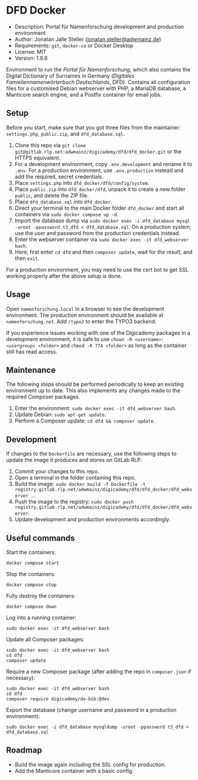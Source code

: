 # DFD Docker

- Description: Portal für Namenforschung development and production environment
- Author: Jonatan Jalle Steller ([jonatan.steller@adwmainz.de](mailto:jonatan.steller@adwmainz.de))
- Requirements: `git`, `docker-ce` or Docker Desktop
- License: MIT
- Version: 1.9.8

Environment to run the *Portal für Namenforschung*, which also contains the Digital Dictionary of Surnames in Germany (*Digitales Famieliennamenwörterbuch Deutschlands*, DFD). Contains all configuration files for a customised Debian webserver with PHP, a MariaDB database, a Manticore search engine, and a Postfix container for email jobs.

## Setup

Before you start, make sure that you got three files from the maintainer: `settings.php`, `public.zip`, and `dfd_database.sql`.

1. Clone this repo via `git clone git@gitlab.rlp.net:adwmainz/digicademy/dfd/dfd_docker.git` or the HTTPS equivalent.
2. For a development environment, copy `.env.development` and rename it to `.env`. For a production environment, use `.env.production` instead and add the required, secret credentials.
3. Place `settings.php` into `dfd_docker/dfd/config/system`.
4. Place `public.zip` into `dfd_docker/dfd`, unpack it to create a new folder `public`, and delete the ZIP file.
5. Place `dfd_database.sql` into `dfd_docker`.
6. Direct your terminal to the main Docker folder `dfd_docker` and start all containers via `sudo docker compose up -d`.
7. Import the database dump via `sudo docker exec -i dfd_database mysql -uroot -ppassword t3_dfd < dfd_database.sql`. On a production system, use the user and password from the production credentials instead.
8. Enter the webserver container via `sudo docker exec -it dfd_webserver bash`.
9. Here, first enter `cd dfd` and then `composer update`, wait for the result, and then `exit`.

For a production environment, you may need to use the cert bot to get SSL working properly after the above setup is done.

## Usage

Open `namenforschung.local` in a browser to see the development environment. The production environment should be available at `namenforschung.net`. Add `/typo3` to enter the TYPO3 backend.

If you experience issues working with one of the Digicademy packages in a development environment, it is safe to use `chown -R <username>:<usergroup> <folder>` and `chmod -R 774 <folder>` as long as the container still has read access.

## Maintenance

The following steps should be performed periodically to keep an existing environment up to date. This also implements any changes made to the required Composer packages.

1. Enter the environment: `sudo docker exec -it dfd_webserver bash`.
2. Update Debian: `sudo apt-get update`.
3. Perform a Composer update: `cd dfd && composer update`.

## Development

If changes to the `Dockerfile` are necessary, use the following steps to update the image it produces and stores on GitLab RLP.

1. Commit your changes to this repo.
2. Open a terminal in the folder containing this repo.
3. Build the image: `sudo docker build -f Dockerfile -t registry.gitlab.rlp.net/adwmainz/digicademy/dfd/dfd_docker/dfd_webserver .`.
4. Push the image to the registry: `sudo docker push registry.gitlab.rlp.net/adwmainz/digicademy/dfd/dfd_docker/dfd_webserver`.
5. Update development and production environments accordingly.

## Useful commands

Start the containers:

```
docker compose start
```

Stop the containers:

```
docker compose stop
```

Fully destroy the containers:

```
docker compose down
```

Log into a running container:

```
sudo docker exec -it dfd_webserver bash
```

Update all Composer packages:

```
sudo docker exec -it dfd_webserver bash
cd dfd
composer update
```

Require a new Composer package (after adding the repo in `composer.json` if necessary):

```
sudo docker exec -it dfd_webserver bash
cd dfd
composer require digicademy/da-bib:@dev
```

Export the database (change username and password in a production environment):

```
sudo docker exec -i dfd_database mysqldump -uroot -ppassword t3_dfd > dfd_database.sql
```

## Roadmap

- Build the image again including the SSL config for production.
- Add the Manticore container with a basic config.
